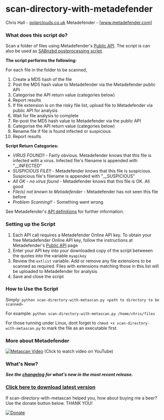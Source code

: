 scan-directory-with-metadefender
================================
Chris Hall - [polarclouds.co.uk] 
Metadefender - [www.metadefender.com]

### What does this script do?
Scan a folder of files using Metadefender's [Public API].
The script is can also be used as [SABnzbd postprocessing script].

**The script performs the following:**

For each file in the folder to be scanned,

1.  Create a MD5 hash of the file
2.  Post the MD5 hash value to Metadefender via the Metadefender public API
3.  Categorise the API return value (categories below)
4.  Report results
5.  If file extension is on the risky file list, upload file to Metadefender via public API for analysis
6.  Wait for file analysis to complete
7.  Re-post the MD5 hash value to Metadefender via the public API
8.  Categorise the API return value (categories below)
9.  Rename file if file is found infected or suspicious
10.  Report results

**Script Return Categories:**

+ _VIRUS FOUND!!_ - Fairly obvious. Metadefender knows that this file is infected with a virus. Infected file's filename is appended with "__INFECTED"
+ _SUSPICIOUS FILE!!_ - Metadefender knows that this file is suspicious. Suspicious file's filename is appended with "__SUSPICIOUS"
+ _All OK - no virus found_ - Metadefender knows that this file is OK. All good
+ _File(s) not known to Metadefender_ - Metadefender has not seen this file before
+ _Problem Scanning!!_ - Something went wrong

See Metadefender's [API definitions] for further information.

### Setting up the Script
1.  Each API call requires a Metadefender Online API key. To obtain your free Metadefender Online API key, follow the instructions at Metadefender's [Public API] page
2.  Enter your API key into your downloaded copy of the script betweeen the quotes into the variable ```myapikey```
3.  Review the ```extlist``` variable.  Add or remove any file extensions to be scanned as required.  Files with extensions matching those in this list will be uploaded to Metadefender for analysis
4.  Save and close the script

### How to Use the Script
Simply:
```python scan-directory-with-metascan.py <path to directory to be scanned>```

For example:
```python scan-directory-with-metascan.py /home/chris/files```

For those running under Linux, dont forget to ```chmod +x scan-directory-with-metascan.py``` to mark the file as an executable first.
### More about Metadefender
[![Metascan Video](http://img.youtube.com/vi/rNqwlpuraaI/0.jpg)](http://www.youtube.com/watch?v=rNqwlpuraaI)
(Click to watch video on YouTube)

### What's New?
***See the [changelog] for what's new in the most recent release.***

### [Click here to download latest version](https://github.com/chall32/scan-directory-with-metascan/blob/master/scan-directory-with-metascan.py?raw=true)

If scan-directory-with-metascan helped you, how about buying me a beer? Use the donate button below. THANK YOU!

[![Donate](https://www.paypalobjects.com/en_US/i/btn/btn_donate_LG.gif)](https://www.paypal.com/cgi-bin/webscr?cmd=_s-xclick&hosted_button_id=KT462HRW7XQ3J)


[polarclouds.co.uk]: https://polarclouds.co.uk
[www.metascan-online.com]: https://www.metadefender.com
[Public API]: https://www.metadefender.com/public-api#!/about
[API definitions]: https://www.metadefender.com/public-api#!/definitions
[SABnzbd postprocessing script]: http://wiki.sabnzbd.org/user-scripts
[changelog]: https://github.com/chall32/scan-directory-with-metascan/blob/master/ChangeLog.txt
